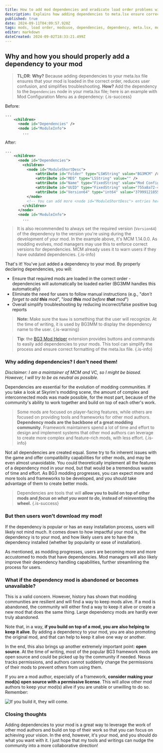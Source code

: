 ```yaml
---
title: How to add mod dependencies and eradicate load order problems with your mods
description: Explains how adding dependencies to meta.lsx ensure correct loading order, reduce user confusion, and simplify troubleshooting. The guide also addresses common concerns about dependencies, such as user reluctance and abandoned mods.
published: true
date: 2024-09-11T04:09:57.920Z
tags: mods, load order, modsuse, dependencies, dependency, meta.lsx, mod dependency, deps
editor: markdown
dateCreated: 2024-09-02T18:33:21.499Z
---
```


## Why and how you should properly add a dependency to your mod

> **TL;DR**:
> **Why?** Because adding dependencies to your meta.lsx file ensures that your mod is loaded in the correct order, reduces user confusion, and simplifies troubleshooting.
> **How?** Add the dependency to the `Dependencies` node in your meta.lsx file; here is an example with Mod Configuration Menu as a dependency:
> {.is-success}

Before:
```xml
...
    <children>
      <node id="Dependencies" />
      <node id="ModuleInfo">
        ...
```

After:
```xml
...
    <children>
      <node id="Dependencies">
        <children>
          <node id="ModuleShortDesc">
              <attribute id="Folder" type="LSWString" value="BG3MCM" />
              <attribute id="MD5" type="LSString" value="" />
              <attribute id="Name" type="FixedString" value="Mod Configuration Menu" />
              <attribute id="UUID" type="FixedString" value="755a8a72-407f-4f0d-9a33-274ac0f0b53d" />
              <attribute id="Version64" type="int64" value="37999121855938560" />
          </node>
          <!-- You can add more <node id="ModuleShortDesc"> entries here for additional dependencies, if needed -->
        </children>
      </node>
      <node id="ModuleInfo">
        ...
```

> It is also recommended to always set the required version (`Version64`) of the dependency to the version you're using during the development of your mod. In the example above, it's MCM 1.14.0.0.
> As modding evolves, mod managers may use this to enforce correct versions for dependencies. MCM already uses it to warn users if they have outdated dependencies.
{.is-info}

That's it! You've just added a dependency to your mod. By properly declaring dependencies, you will:

- Ensure that required mods are loaded in the correct order - dependencies will automatically be loaded earlier (BG3MM handles this automatically)
- Eliminate the need for users to follow manual instructions (e.g., "*don't forget to add **this** mod*", "*load **this** mod before **that** mod*")
- Overall simplify troubleshooting by reducing incorrect/false positive bug reports

> **Note:** Make sure the `Name` is something that the user will recognize. At the time of writing, it is used by BG3MM to display the dependency name to the user.
> {.is-warning}

> **Tip**: the [BG3 Mod Helper](https://marketplace.visualstudio.com/items?itemName=ghostboats.bg3-mod-helper) extension provides buttons and commands to easily add dependencies to your mods. This tool can simplify the process and ensure correct formatting of the meta.lsx file.
> {.is-info}

### Why adding dependencies? I don't need them!

*Disclaimer: I am a maintainer of MCM and VC, so I might be biased. However, I will try to be as neutral as possible.*

Dependencies are essential for the evolution of modding communities. If you take a look at Skyrim's modding scene, the amount of complex and interconnected mods was made possible, for the most part, because of the community's ability to work together and build on top of each other's work.

> Some mods are focused on player-facing features, while others are focused on providing tools and frameworks for other mod authors. **Dependency mods are the backbone of a great modding community**. Framework maintainers spend a lot of time and effort to design and implement systems that other mod authors can leverage to create more complex and feature-rich mods, with less effort.
{.is-info}

Not all dependencies are created equal. Some try to fix inherent issues with the game and offer compatibility capabilities for other mods, and may be even almost unavoidable. You could theoretically implement all the features of a dependency mod in your mod, but that would be a tremendous waste of time and effort. As BG3 modding progresses, you can expect more and more tools and frameworks to be developed, and you should take advantage of them to create better mods.

> Dependencies are tools that will **allow you to build on top of other mods and *focus on what you want to do*, instead of reinventing the wheel.**
{.is-success}

### But then users won't download my mod!

If the dependency is popular or has an easy installation process, users will likely not mind much. It comes down to how impactful your mod is, the dependency is to your mod, and how likely users are to have the dependency installed (whether by popularity or ease of installation).

As mentioned, as modding progresses, users are becoming more and more accustomed to mods that have dependencies. Mod managers will also likely improve their dependency handling capabilities, further streamlining the process for users.

### What if the dependency mod is abandoned or becomes unavailable?

This is a valid concern. However, history has shown that modding communities are resilient and will find a way to keep mods alive. If a mod is abandoned, the community will either find a way to keep it alive or create a new mod that does the same thing. Large dependency mods are hardly ever truly abandoned.

Note that, in a way, **if you build on top of a mod, you are also helping to keep it alive**. By adding a dependency to your mod, you are also promoting the original mod, and that can help to keep it alive one way or another.

In the end, this also brings up another extremely important point: **open source**.  At the time of writing, most of the popular BG3 framework mods are open source and could be picked up by the community if needed. Nexus tracks permissions, and authors cannot suddenly change the permissions of their mods to prevent others from using them. 

If you are a mod author, especially of a framework, **consider making your mod(s) open source with a permissive license**. This will allow other mod authors to keep your mod(s) alive if you are unable or unwilling to do so. Remember:

![If you build it, they will come.](https://i.imgur.com/XlpxKYX.gif)

### Closing thoughts

Adding dependencies to your mod is a great way to leverage the work of other mod authors and build on top of their work so that you can focus on achieving your vision. In the end, however, it's your mod, and you should do what you want with it. I just hope that my tools and writings can nudge the community into a more collaborative direction!
